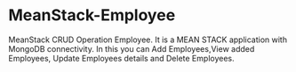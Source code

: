 # MeanStack-Employee
MeanStack CRUD Operation Employee.
It is a MEAN STACK application with MongoDB connectivity.
In this you can Add Employees,View added Employees, Update Employees details and Delete Employees.
